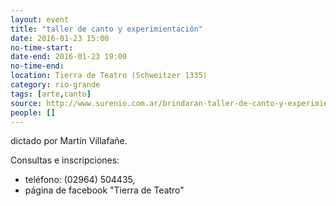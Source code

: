 ```yaml
---
layout: event 
title: "taller de canto y experimientación"
date: 2016-01-23 15:00
no-time-start: 
date-end: 2016-01-23 19:00
no-time-end: 
location: Tierra de Teatro (Schweitzer 1335)
category: rio-grande
tags: [arte,canto]
source: http://www.surenio.com.ar/brindaran-taller-de-canto-y-experimientacion-sonido-que-cura-el-alma/
people: []
---
```


dictado por Martín Villafañe.

Consultas e inscripciones: 

- teléfono: (02964) 504435,
- página de facebook "Tierra de Teatro"